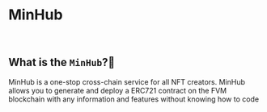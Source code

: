 # MinHub

<br>

## What is the `MinHub`?🤔

MinHub is a one-stop cross-chain service for all NFT creators. MinHub allows you to generate and deploy a ERC721 contract on the FVM blockchain with any information and features without knowing how to code

<br>
